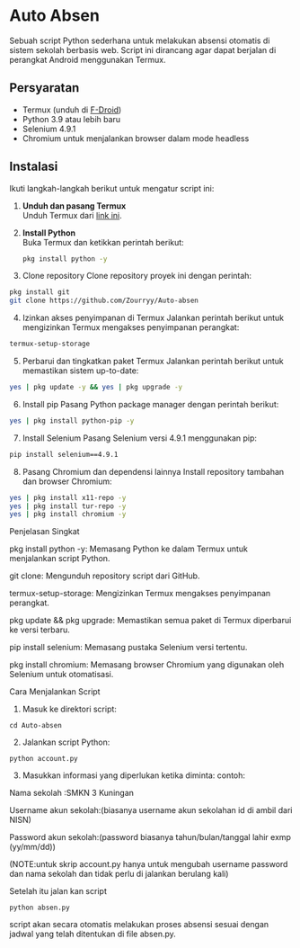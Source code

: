 # Auto Absen

Sebuah script Python sederhana untuk melakukan absensi otomatis di sistem sekolah berbasis web. Script ini dirancang agar dapat berjalan di perangkat Android menggunakan Termux.

## Persyaratan

- Termux (unduh di [F-Droid](https://f-droid.org/packages/com.termux/))
- Python 3.9 atau lebih baru
- Selenium 4.9.1
- Chromium untuk menjalankan browser dalam mode headless

## Instalasi

Ikuti langkah-langkah berikut untuk mengatur script ini:

1. **Unduh dan pasang Termux**  
   Unduh Termux dari [link ini](https://f-droid.org/packages/com.termux/).

2. **Install Python**  
   Buka Termux dan ketikkan perintah berikut:  
   ```bash
   pkg install python -y

3. Clone repository
Clone repository proyek ini dengan perintah:

```bash
pkg install git
git clone https://github.com/Zourryy/Auto-absen
```


4. Izinkan akses penyimpanan di Termux
Jalankan perintah berikut untuk mengizinkan Termux mengakses penyimpanan perangkat:

```bash
termux-setup-storage
```

5. Perbarui dan tingkatkan paket Termux
Jalankan perintah berikut untuk memastikan sistem up-to-date:

```bash
yes | pkg update -y && yes | pkg upgrade -y
```

6. Install pip
Pasang Python package manager dengan perintah berikut:

```bash
yes | pkg install python-pip -y
```

7. Install Selenium
Pasang Selenium versi 4.9.1 menggunakan pip:

```bash
pip install selenium==4.9.1
```

8. Pasang Chromium dan dependensi lainnya
Install repository tambahan dan browser Chromium:

```bash
yes | pkg install x11-repo -y
yes | pkg install tur-repo -y
yes | pkg install chromium -y
```


Penjelasan Singkat

pkg install python -y: Memasang Python ke dalam Termux untuk menjalankan script Python.

git clone: Mengunduh repository script dari GitHub.

termux-setup-storage: Mengizinkan Termux mengakses penyimpanan perangkat.

pkg update && pkg upgrade: Memastikan semua paket di Termux diperbarui ke versi terbaru.

pip install selenium: Memasang pustaka Selenium versi tertentu.

pkg install chromium: Memasang browser Chromium yang digunakan oleh Selenium untuk otomatisasi.


Cara Menjalankan Script

1. Masuk ke direktori script:

```
cd Auto-absen
```

2. Jalankan script Python:
```
python account.py
```

3. Masukkan informasi yang diperlukan ketika diminta:
   contoh:

Nama sekolah :SMKN 3 Kuningan

Username akun sekolah:(biasanya username akun sekolahan id di ambil dari NISN)

Password akun sekolah:(password biasanya tahun/bulan/tanggal lahir exmp (yy/mm/dd))

(NOTE:untuk skrip account.py hanya untuk mengubah username password dan nama sekolah dan tidak perlu di jalankan berulang kali)

Setelah itu jalan kan script
```
python absen.py
```
 script akan secara otomatis melakukan proses absensi sesuai dengan jadwal yang telah ditentukan di file absen.py.
